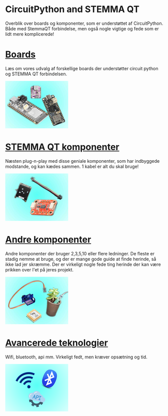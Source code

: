 # CircuitPython and STEMMA QT
Overblik over boards og komponenter, som er understøttet af CircuitPython. Både med StemmaQT forbindelse, men også nogle vigtige og fede som er lidt mere komplicerede!
# [Boards](boards)

Læs om vores udvalg af forskellige boards der understøtter circuit python og STEMMA QT forbindelsen.

<a href="boards"><img src="boards.jpg" alt="Boards" style="cursor:pointer;" width="200"></a>



# [STEMMA QT komponenter](stemmaqt)
Næsten plug-n-play med disse geniale komponenter, som har indbyggede modstande, og kan kædes sammen. 1 kabel er alt du skal bruge!

<a href="stemmaqt"><img src="stemmaqt.jpg" alt="Boards" style="cursor:pointer;" width="200"></a>

# [Andre komponenter](other)
Andre komponenter der bruger 2,3,5,10 eller flere ledninger. De fleste er stadig nemme at bruge, og der er mange gode guide at finde herinde, så ikke lad jer skræmme. Der er virkeligt nogle fede ting herinde der kan være prikken over I'et på jeres projekt.

<a href="other"><img src="other.jpg" alt="Boards" style="cursor:pointer;" width="200"></a>

# [Avancerede teknologier](advanced)
Wifi, bluetooth, api mm. Virkeligt fedt, men kræver opsætning og tid.

<a href="advanced"><img src="advanced.png" alt="advanced" style="cursor:pointer;" width="200"></a>
